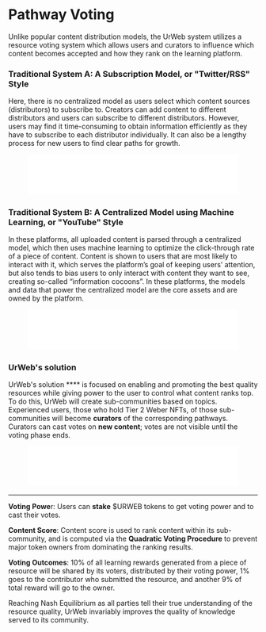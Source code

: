 # Pathway Voting

Unlike popular content distribution models, the UrWeb system utilizes a resource voting system which allows users and curators to influence which content becomes accepted and how they rank on the learning platform.

### Traditional System A: A Subscription Model, or "Twitter/RSS" Style&#x20;

Here, there is no centralized model as users select which content sources (distributors) to subscribe to. Creators can add content to different distributors and users can subscribe to different distributors. However, users may find it time-consuming to obtain information efficiently as they have to subscribe to each distributor individually. It can also be a lengthy process for new users to find clear paths for growth.

<figure><img src="../../.gitbook/assets/Experience Cap.png" alt=""><figcaption></figcaption></figure>

### Traditional System B: A Centralized Model using Machine Learning, or "YouTube" Style&#x20;

In these platforms, all uploaded content is parsed through a centralized model, which then uses machine learning to optimize the click-through rate of a piece of content. Content is shown to users that are most likely to interact with it, which serves the platform’s goal of keeping users’ attention, but also tends to bias users to only interact with content they want to see, creating so-called “information cocoons”. In these platforms, the models and data that power the centralized model are the core assets and are owned by the platform.

<figure><img src="../../.gitbook/assets/Experience Cap.png" alt=""><figcaption></figcaption></figure>

### UrWeb's solution&#x20;

UrWeb's solution **** is focused on enabling and promoting the best quality resources while giving power to the user to control what content ranks top. To do this, UrWeb will create sub-communities based on topics. Experienced users, those who hold Tier 2 Weber NFTs, of those sub-communities will become **curators** of the corresponding pathways. Curators can cast votes on **new content**; votes are not visible until the voting phase ends.

<figure><img src="../../.gitbook/assets/Experience Cap.png" alt=""><figcaption></figcaption></figure>

****

**Voting Powe**r: Users can **stake** $URWEB tokens to get voting power and to cast their votes.

**Content Score**: Content score is used to rank content within its sub-community, and is computed via the **Quadratic Voting Procedure** to prevent major token owners from dominating the ranking results.

**Voting Outcomes**: 10% of all learning rewards generated from a piece of resource will be shared by its voters, distributed by their voting power, 1% goes to the contributor who submitted the resource, and another 9% of total reward will go to the owner.

Reaching Nash Equilibrium as all parties tell their true understanding of the resource quality, UrWeb invariably improves the quality of knowledge served to its community.



